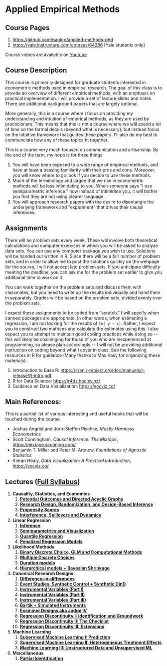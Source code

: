 


# Applied Empirical Methods 
## Course Pages
1. https://github.com/paulgp/applied-methods-phd
2. https://yale.instructure.com/courses/64286 [Yale students only]

Course videos are available on [Youtube](https://www.youtube.com/playlist?list=PLWWcL1M3lLlojLTSVf2gGYQ_9TlPyPbiJ)

## Course Description
This course is primarily designed for graduate students interested in econometric methods used in empirical research. The goal of this class is to provide an overview of different empirical methods, with an emphasis on practical implementation.  I will provide a set of lecture slides and notes. There are additional background papers that are largely optional.

More generally, this is a course where I focus on providing my understanding and intuition of empirical methods, as they are used by practicioners. This means that this is not a course where we will spend a lot of time on the formal details (beyond what is necessary), but instead focus on the intuitive framework that guides these papers. I'll also do my best to communciate how any of these topics fit together.

This is a course very much focused on communication and artisanship. By the end of the term, my hope is for three things:

1. You will have been exposed to a wide range of empirical methods, and have at least a passing familiarity with their pros and cons. Moreover, you will know where to go look if you decide to use these methods. 
2. Much of the terminology and jargon that we use in econometric methods will be less intimidating to you. When someone says "I use semiparametric inference," now instead of intimidate you, it will bother you that they are not using clearer language.
3. You will approach research papers with the desire to disentangle the underlying framework and "experiment" that drives their causal inferences.

## Assignments
There will be problem sets every week. These will involve both theoretical calculations and computer exercises in which you will be asked to analyze data sets. You can use any computer package you wish to use. Solutions will be handed out written in R. Since there will be a fair number of problem sets, and in order to allow me to post the solutions quickly on the webpage for the course, I will not accept late problem sets. If you anticipate difficulty meeting the deadline, you can ask me for the problem set earlier to give you additional time to work on it.

You can work together on the problem sets and discuss them with classmates, but you need to write up the results individually and hand them in separately. Grades will be based on the problem sets, divided evenly over the problem sets.

I expect these assignments to be coded from "scratch." I will specify when canned packages are appropriate. In other words, when estimating a regression, I am not looking for the results of `lm( y ~ x)`. Rather, I expect you to construct two matrices and calculate the estimates using this. I also expect you to attempt to maintain good coding practices while doing so -- this will likely be challenging for those of you who are inexperienced at programming, so please plan accordingly -- I will not be providing additional instruction on coding beyond what I cover in class.  See the following resources in R for guidance (Many thanks to Max Kasy for organizing these materials):

1. Introduction to Base R: https://cran.r-project.org/doc/manuals/r-release/R-intro.pdf
2. R for Data Science: https://r4ds.hadley.nz/
3. Guidance on Data Visualization: https://socviz.co/

## Main References:
This is a partial list of various interesting and useful books that will be touched during the course. 

* Joshua Angrist and Jörn-Steffen Pischke,  *Mostly Harmless Econometrics*
* Scott Cunningham,  *Causal Inference: The Mixtape*,  https://mixtape.scunning.com/
* Benjamin T. Miller and Peter M. Aronow, *Foundations of Agnostic Statistics*
* Kieran Healy, *Data Visualization: A Practical Introduction*, https://socviz.co/

## Lectures ([Full Syllabus](https://github.com/paulgp/applied-methods-phd/blob/main/syllabus.pdf))

1. **Causality, Statistics, and Economics**
	1. [**Potential Outcomes and Directed Acyclic Graphs**](https://nbviewer.org/github/paulgp/applied-methods-phd/blob/main/lectures/01_po_dags.pdf)
	2. [**Research Design, Randomization, and Design-Based Inference**](https://nbviewer.org/github/paulgp/applied-methods-phd/blob/main/lectures/02_randomization.pdf)
    3. [**Propensity Scores**](https://nbviewer.org/github/paulgp/applied-methods-phd/blob/main/lectures/03_propensity_scores.pdf)
    4.  [**Interference, Spillovers and Dynamics**](https://nbviewer.org/github/paulgp/applied-methods-phd/blob/main/lectures/04_interference_dynamics.pdf)
2. **Linear Regression**
	1. [**Inference**](https://nbviewer.org/github/paulgp/applied-methods-phd/blob/main/lectures/05_regression_1.pdf)
	2. [**Semiparametrics and Visualization**](https://nbviewer.org/github/paulgp/applied-methods-phd/blob/main/lectures/06_regression_2.pdf)
    3. [**Quantile Regression**](https://nbviewer.org/github/paulgp/applied-methods-phd/blob/main/lectures/07_regression_3.pdf)
    4. [**Penalized Regression Models**](https://nbviewer.org/github/paulgp/applied-methods-phd/blob/main/lectures/08_regression_4.pdf)
3. **Likelihood Methods**
   1. [**Binary Discrete Choice, GLM and Computational Methods**](https://nbviewer.org/github/paulgp/applied-methods-phd/blob/main/lectures/09_discrete_choice_1.pdf)
   2. [**Multiple Discrete Choices**](https://nbviewer.org/github/paulgp/applied-methods-phd/blob/main/lectures/10_discrete_choice_2.pdf)
   3. [**Duration models**](https://nbviewer.org/github/paulgp/applied-methods-phd/blob/main/lectures/11_duration_models.pdf)
   4. [**Hierarchical models + Bayesian Shrinkage**](https://nbviewer.org/github/paulgp/applied-methods-phd/blob/main/lectures/12_hierarchical_bayes.pdf)
4. **Canonical Research Designs**
   1. [**Difference-in-differences**](https://nbviewer.org/github/paulgp/applied-methods-phd/blob/main/lectures/13_dind.pdf)
   2. [**Event Studies, Synthetic Control + Synthetic DinD**](https://nbviewer.org/github/paulgp/applied-methods-phd/blob/main/lectures/14_synthetic_dind.pdf)
   3. [**Instrumental Variables (Part I)**](https://nbviewer.org/github/paulgp/applied-methods-phd/blob/main/lectures/15_iv_partI.pdf)
   4. [**Instrumental Variables (Part II)**](https://nbviewer.org/github/paulgp/applied-methods-phd/blob/main/lectures/16_iv_partII.pdf)
   5. [**Instrumental Variables (Part III)**](https://nbviewer.org/github/paulgp/applied-methods-phd/blob/main/lectures/17_iv_partIII.pdf)
   6. [**Bartik + Simulated Instruments**](https://nbviewer.org/github/paulgp/applied-methods-phd/blob/main/lectures/18_bartik_sim_iv.pdf)
   7. [**Examiner Designs aka Judge IV**](https://nbviewer.org/github/paulgp/applied-methods-phd/blob/main/lectures/19_judge_iv.pdf)
   8. [**Regression Discontinuity I: Identification and Groundwork**](https://nbviewer.org/github/paulgp/applied-methods-phd/blob/main/lectures/20_regression_discontinuity_1.pdf)
   9. [**Regression Discontinuity II: The Checklist**](https://nbviewer.org/github/paulgp/applied-methods-phd/blob/main/lectures/21_regression_discontinuity_2.pdf)
   10. [**Regression Discontinuity III: Extensions**](https://nbviewer.org/github/paulgp/applied-methods-phd/blob/main/lectures/22_regression_discontinuity_3.pdf)
5. **Machine Learning**
   1. [**Supervised Machine Learning I: Prediction**](https://nbviewer.org/github/paulgp/applied-methods-phd/blob/main/lectures/23_machine_learning_1.pdf)
   2. [**Supervised Machine Learning II: Heterogeneous Treatment Effects**](https://nbviewer.org/github/paulgp/applied-methods-phd/blob/main/lectures/24_machine_learning_2.pdf)
   3. [**Machine Learning III: Unstructured Data and Unsupervised ML**](https://nbviewer.org/github/paulgp/applied-methods-phd/blob/main/lectures/25_machine_learning_3.pdf) 
6. **Miscellaneous**
   1. [**Partial Identification**](https://nbviewer.org/github/paulgp/applied-methods-phd/blob/main/lectures/26_partial_identification.pdf)

